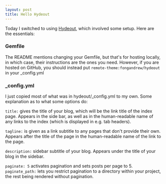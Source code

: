 ```yaml
---
layout: post
title: Hello Hydeout
---
```


Today I switched to using [Hydeout](https://github.com/fongandrew/hydeout),
which involved some setup. Here are the essentials: 

### Gemfile

The README mentions changing your Gemfile, but that's for hosting locally, in
which case, their instructions are the ones you need. However, if you are hosted
on GitHub, you should instead put `remote-theme:fongandrew/hydeout` in your
\_config.yml

### \_config.yml

I just copied most of what was in hydeout/\_config.yml to my own. Some
explanation as to what some options do:

`title:` gives the title of your blog, which will be the link title of the
index page. Appears in the side bar, as well as in the human-readable name of
any links to the index (which is displayed in e.g. tab headers).

`tagline:` is given as a link subtitle to any pages that don't provide their own.
Appears after the title of the page in the human-readable name of the link to
the page.

`description:` sidebar subtitle of your blog. Appears under the title of your
blog in the sidebar.

`paginate: 5` activates pagination and sets posts per page to 5.
`paginate_path:` lets you restrict pagination to a directory within your
project, the rest being rendered without pagination.

